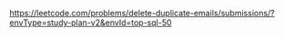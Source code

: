 https://leetcode.com/problems/delete-duplicate-emails/submissions/?envType=study-plan-v2&envId=top-sql-50
